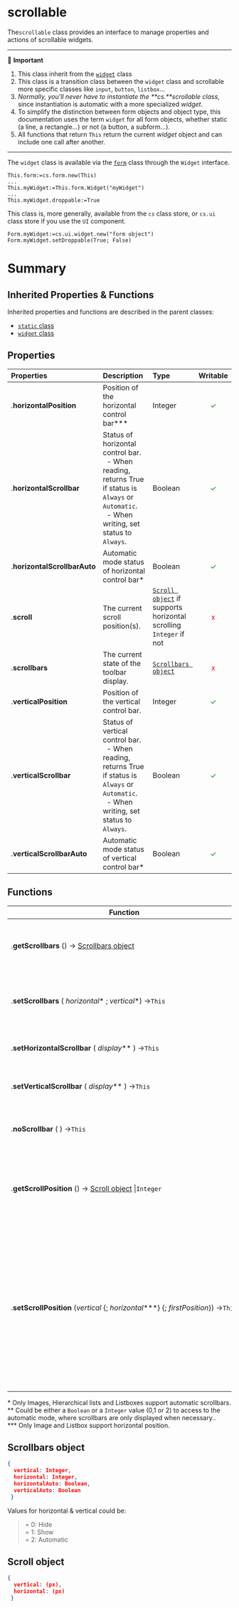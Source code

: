 # scrollable

The`scrollable` class provides an interface to manage properties and actions of scrollable widgets.

<hr>
📌 <b>Important</b>

1. This class inherit from the [`widget`](widget.md) class
2. This class is a transition class between the `widget` class and scrollable more specific classes like `input`, `button`, `listbox`…
3. _Normally, you'll never have to instantiate the **cs.**scrollable class_, since instantiation is automatic with a more specialized *widget*.
4. To simplify the distinction between form objects and object type, this documentation uses the term `widget` for all form objects, whether static (a line, a rectangle…) or not (a button, a subform…).
5. All functions that return `This` return the current *widget* object and can include one call after another. 

<hr>

The `widget` class is available via the [`form`](form.md#objects) class through the `Widget` interface.

```4d
This.form:=cs.form.new(This)
...
This.myWidget:=This.form.Widget("myWidget")
...
This.myWidget.droppable:=True
```

This class is, more generally, available from the `cs` class store, or `cs.ui` class store if you use the `UI` component.

```4d
Form.myWidget:=cs.ui.widget.new("form object")
Form.myWidget.setDroppable(True; False)
```

# Summary

## <a name="Inherited">Inherited Properties & Functions</a>

Inherited properties and functions are described in the parent classes:

* [`static` class](static.md)
* [`widget` class](widget.md)

## <a name="Properties">Properties</a>

|Properties|Description|Type|Writable|
|:----------|:-----------|:-----------|:-----------:| 
| .**horizontalPosition** | Position of the horizontal control bar\**\* | Integer | <font color="green">✓</font>
| .**horizontalScrollbar** | Status of horizontal control bar. <br>  - When reading, returns True if status is `Always` or `Automatic`. <br>  - When writing, set status to `Always`. | Boolean | <font color="green">✓</font>
| .**horizontalScrollbarAuto** | Automatic mode status of horizontal control bar\* | Boolean | <font color="green">✓</font>
|.**scroll** | The current scroll position(s). |[`Scroll object`](#scroll) if supports horizontal scrolling `Integer` if not | <font color="red">x</font>| 
| .**scrollbars** | The current state of the toolbar display. | [`Scrollbars object`](#scrollbars) |<font color="red">x</font>
| .**verticalPosition** | Position of the vertical control bar. | Integer | <font color="green">✓</font>
| .**verticalScrollbar** | Status of vertical control bar. <br>  - When reading, returns True if status is `Always` or `Automatic`. <br>  - When writing, set status to `Always`. | Boolean | <font color="green">✓</font>
| .**verticalScrollbarAuto** | Automatic mode status of vertical control bar\* | Boolean | <font color="green">✓</font>

## <a name="Functions">Functions</a>

| Function | Action |
| -------- | ------ |  
|.**getScrollbars** () → [Scrollbars object](#scrollbars) | Update the `scrollbars` property & returns the current status. |
|.**setScrollbars** ( *horizontal*\* ; *vertical*\*) →`This` | To display or hide the horizontal and vertical scrollbars of the widget |
|.**setHorizontalScrollbar** ( *display*\** ) →`This` | Show or hide the widget's horizontal scroll bar |
|.**setVerticalScrollbar** ( *display*\** ) →`This` | Show or hide the widget's vertical scroll bar |
|.**noScrollbar** ( ) →`This` | To remove horizontal & vertical scrollbar of the widget |
|.**getScrollPosition** () → [Scroll object](#scroll) \|`Integer`| Returns the position of the scroll bars of the widget  & update the `scroll` property.|
|.**setScrollPosition** (*vertical* {; *horizontal*\*\*\*} {; *firstPosition*}) →`This` | Sets the position of the scroll bars of the widget & update the `scroll` property.<br>The `firstPosition` parameter allow to isplay of line (and column if the `horizontal` parameter is passed) in 1st position after scroll |

\* Only Images, Hierarchical lists and Listboxes support automatic scrollbars.<br>
\** Could be either a `Boolean` or a `Integer` value (0,1 or 2) to access to the automatic mode, where scrollbars are only displayed when necessary..<br>
\**\* Only Image and Listbox support horizontal position.

## <a name="scrollbars">Scrollbars object</a>

```json
{
  vertical: Integer, 
  horizontal: Integer, 
  horizontalAuto: Boolean, 
  verticalAuto: Boolean
 }
```

 Values for horizontal & vertical could be:
 
 > = 0: Hide<br> = 1: Show<br> = 2: Automatic

## <a name="scroll">Scroll object</a>

```json
{
  vertical: (px), 
  horizontal: (px)
 }
```


